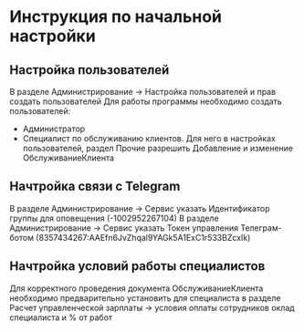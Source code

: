 # Инструкция по начальной настройки
 
## Настройка пользователей

В разделе Администрирование -> Настройка пользователей и прав создать пользователей
Для работы программы необходимо создать пользователей:
- Администратор
- Специалист по обслуживанию клиентов. Для него в настройках пользователей, раздел Прочие разрешить Добавление и изменение ОбслуживаниеКлиента

## Начтройка связи с Telegram

В разделе Администрирование -> Сервис указать Идентификатор группы для оповещения (-1002952267104)
В разделе Администрирование -> Сервис указать Токен управления Телеграм-ботом (8357434267:AAEfn6JvZhqal9YAGk5A1ExC1r533BZcxIk)

## Начтройка условий работы специалистов

Для корректного проведения документа ОбслуживаниеКлиента необходимо предварительно установить для специалиста в разделе 
Расчет управленческой зарплаты -> условия оплаты сотрудников оклад специалиста и % от работ
